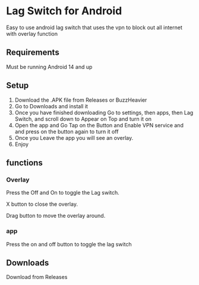 # Lag Switch for Android

Easy to use android lag switch that uses the vpn to block out all internet with overlay function

## Requirements
Must be running Android 14 and up

## Setup

1. Download the .APK file from Releases or BuzzHeavier
2. Go to Downloads and install it
3. Once you have finished downloading Go to settings, then apps, then Lag Switch, and scroll down to Appear on Top and turn it on
4. Open the app and Go Tap on the Button and Enable VPN service and and press on the button again to turn it off
5. Once you Leave the app you will see an overlay.
6. Enjoy


## functions
### Overlay
Press the Off and On to toggle the Lag switch.


X button to close the overlay.


Drag button to move the overlay around.


### app
Press the on and off button to toggle the lag switch
## Downloads

Download from Releases 
